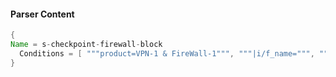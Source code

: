#### Parser Content
```Java
{
Name = s-checkpoint-firewall-block
  Conditions = [ """product=VPN-1 & FireWall-1""", """|i/f_name=""", """|action=block""" ]
}
```